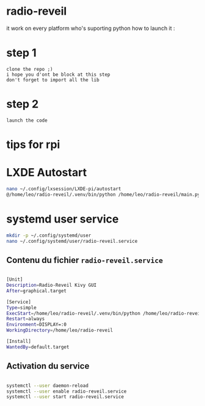 # radio-reveil
it work on every platform who's suporting python
how to launch it :

# step 1
    clone the repo ;)
    i hope you d'ont be block at this step
    don't forget to import all the lib

# step 2
    launch the code 

# tips for rpi 

# LXDE Autostart
```bash
nano ~/.config/lxsession/LXDE-pi/autostart  
@/home/leo/radio-reveil/.venv/bin/python /home/leo/radio-reveil/main.py  
```

# systemd user service

```bash
mkdir -p ~/.config/systemd/user  
nano ~/.config/systemd/user/radio-reveil.service  
```

## Contenu du fichier `radio-reveil.service`

```bash

[Unit]  
Description=Radio-Reveil Kivy GUI  
After=graphical.target  

[Service]  
Type=simple  
ExecStart=/home/leo/radio-reveil/.venv/bin/python /home/leo/radio-reveil/main.py  
Restart=always  
Environment=DISPLAY=:0  
WorkingDirectory=/home/leo/radio-reveil  

[Install]  
WantedBy=default.target  

```
## Activation du service

```bash

systemctl --user daemon-reload  
systemctl --user enable radio-reveil.service  
systemctl --user start radio-reveil.service  
```


